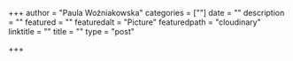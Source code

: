 +++
author = "Paula Woźniakowska"
categories = [""]
date = ""
description = ""
featured = ""
featuredalt = "Picture"
featuredpath = "cloudinary"
linktitle = ""
title = ""
type = "post"

+++
